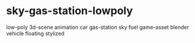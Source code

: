 # sky-gas-station-lowpoly
low-poly  3d-scene  animation  car  gas-station  sky  fuel  game-asset  blender  vehicle  floating  stylized
